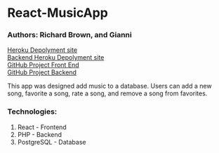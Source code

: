 # React-MusicApp

### Authors: Richard Brown, and Gianni
<a href="https://fierce-springs-93898.herokuapp.com"/>Heroku Depolyment site</a><br>
<a href="https://mighty-earth-87374.herokuapp.com/api/music">Backend Heroku Depolyment site</a><br>
<a href="https://github.com/rbrown29/React-MusicApp/">GitHub Project Front End</a><br>
<a href="https://github.com/rbrown29/MusicApp">GitHub Project Backend</a>

<p>This app was designed add music to a database.
Users can add a new song, favorite a song, rate a song, and remove a song from favorites.</p>

### Technologies:
1. React - Frontend
2. PHP - Backend
3. PostgreSQL - Database
